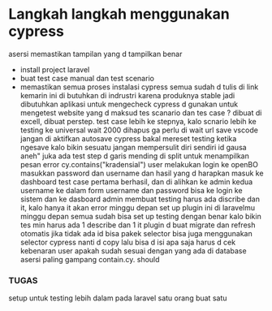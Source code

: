 # Langkah langkah menggunakan cypress
asersi memastikan tampilan yang d tampilkan benar
- install project laravel
- buat test case manual dan test scenario
- memastikan semua proses instalasi cypress
semua sudah d tulis di link kemarin
ini di butuhkan di indrustri karena produknya stable jadi dibutuhkan aplikasi untuk mengecheck
cypress d gunakan untuk mengetest website
yang d maksud tes scanario dan tes case ?
dibuat di excell, dibuat perstep.
test case lebih ke stepnya, kalo scnario lebih ke testing ke universal
wait 2000 dihapus ga perlu di wait url save
vscode jangan di aktifkan autosave cypress bakal mereset testing ketika ngesave
kalo bikin sesuatu jangan mempersulit diri sendiri id gausa aneh"
juka ada test step d garis mending di split 
untuk menampilkan pesan error cy.contains("kradensial")
user melakukan login ke openBO
masukkan password dan username dan hasil yang d harapkan masuk ke dashboard
test case pertama berhasil, dan di alihkan ke admin
kedua username ke dalam form username dan password bisa ke login ke sistem dan ke dasboard admin
membuat testing harus ada discribe dan it, kalo hanya it akan error 
minggu depan set up plugin ini di laravelmu
minggu depan semua sudah bisa set up testing dengan benar
kalo bikin tes min harus ada 1 describe dan 1 it
plugin d buat migrate dan refresh otomatis
jika tidak ada id bisa pakek selector bisa juga menggunakan selector cypress nanti d copy
lalu bisa d isi apa saja
harus d cek kebenaran user apakah sudah sesuai dengan yang ada di database
asersi paling gampang contain.cy. should

### TUGAS
setup untuk testing lebih dalam pada laravel satu orang buat satu
